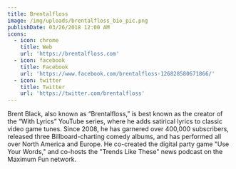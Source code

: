 ```yaml
---
title: Brentalfloss
image: /img/uploads/brentalfloss_bio_pic.png
publishDate: 03/26/2018 12:00 AM
icons:
  - icon: chrome
    title: Web
    url: 'https://brentalfloss.com'
  - icon: facebook
    title: Facebook
    url: 'https://www.facebook.com/brentalfloss-126828580671866/'
  - icon: twitter
    title: Twitter
    url: 'https://twitter.com/brentalfloss'
---
```

Brent Black, also known as “Brentalfloss,” is best known as the creator of the “With Lyrics” YouTube series, where he adds satirical lyrics to classic video game tunes. Since 2008, he has garnered over 400,000 subscribers, released three Billboard-charting comedy albums, and has performed all over North America and Europe. He co-created the digital party game "Use Your Words," and co-hosts the "Trends Like These" news podcast on the Maximum Fun network.
